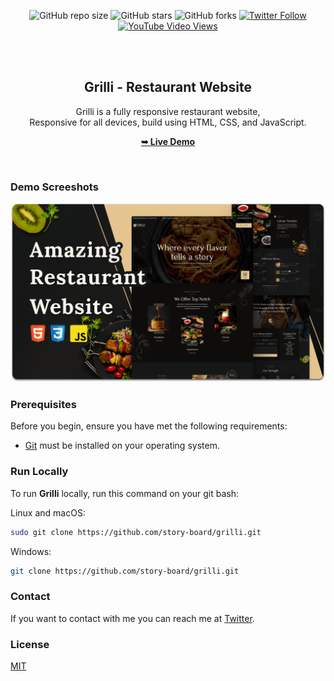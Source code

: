 <div align="center">
  
  ![GitHub repo size](https://img.shields.io/github/repo-size/story-board/grilli)
  ![GitHub stars](https://img.shields.io/github/stars/story-board/grilli?style=social)
  ![GitHub forks](https://img.shields.io/github/forks/story-board/grilli?style=social)
[![Twitter Follow](https://img.shields.io/twitter/follow/story-board_?style=social)](https://twitter.com/intent/follow?screen_name=story-board_)
  [![YouTube Video Views](https://img.shields.io/youtube/views/CjVGp5kGHxA?style=social)](https://youtu.be/CjVGp5kGHxA)

  <br />
  <br />

  <h2 align="center">Grilli - Restaurant Website</h2>

  Grilli is a fully responsive restaurant website, <br />Responsive for all devices, build using HTML, CSS, and JavaScript.

  <a href="https://story-board.github.io/grilli/"><strong>➥ Live Demo</strong></a>

</div>

<br />

### Demo Screeshots

![Grilli Desktop Demo](./readme-images/desktop.png "Desktop Demo")

### Prerequisites

Before you begin, ensure you have met the following requirements:

* [Git](https://git-scm.com/downloads "Download Git") must be installed on your operating system.

### Run Locally

To run **Grilli** locally, run this command on your git bash:

Linux and macOS:

```bash
sudo git clone https://github.com/story-board/grilli.git
```

Windows:

```bash
git clone https://github.com/story-board/grilli.git
```

### Contact

If you want to contact with me you can reach me at [Twitter](https://www.twitter.com/story-board).

### License

[MIT](https://choosealicense.com/licenses/mit/)
